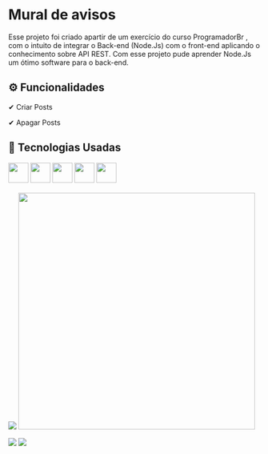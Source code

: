 # Mural de avisos

<p>Esse projeto foi criado apartir de um exercício do curso ProgramadorBr , com o intuito de integrar o Back-end (Node.Js) com o front-end aplicando o conhecimento sobre API REST. Com esse projeto pude aprender Node.Js um ótimo software para o back-end.</p>

## ⚙ Funcionalidades
<p>✔ Criar Posts</p>
<p>✔ Apagar Posts</p>

## 🚀 Tecnologias Usadas
<div>
  <img style="height: 40px; width: 40px" src="https://user-images.githubusercontent.com/71359547/143244184-cad8237f-6911-4e4e-9962-3f44cf680afb.png">
  <img style="height: 40px; width: 40px;" src="https://user-images.githubusercontent.com/71359547/143244308-922ff602-8189-4439-bfeb-35e748d7e02e.png">
  <img style="height: 40px; width: 40px;" src="https://user-images.githubusercontent.com/71359547/143244487-e02bf195-c52b-45b6-b728-26230ae21337.png">
  <img style="height: 40px; width: 40px;" src="https://user-images.githubusercontent.com/71359547/143244521-8612335e-3ec8-445e-9f58-6d537d06d498.png">
  <img style="height: 40px; width: 40px;" src="https://user-images.githubusercontent.com/71359547/143244721-e07ea7c1-7716-49d0-b252-06093a29a6d0.png">
</div><br>

<div>
  <img src="https://user-images.githubusercontent.com/71359547/143500787-05ce5dd3-ba88-4f48-8f0d-26d423dcc15f.gif">
  <img src="https://user-images.githubusercontent.com/71359547/143500640-223e4edd-11c9-4d3f-af65-c891cff2df92.PNG" height="473">
</div>

<a href="mailto:diogosoarespeixoto41@gmail.com"><img src="https://img.shields.io/badge/Gmail-D14836?style=for-the-badge&logo=gmail&logoColor=white"></a>
<a href="https://www.linkedin.com/in/diogo-peixoto-21063421b/"><img src="https://img.shields.io/badge/LinkedIn-0077B5?style=for-the-badge&logo=linkedin&logoColor=white"></a>

